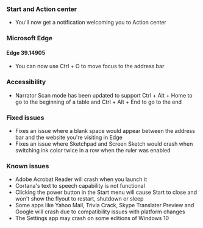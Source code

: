 ### Start and Action center
- You'll now get a notification welcoming you to Action center

### Microsoft Edge
#### Edge 39.14905
- You can now use Ctrl + O to move focus to the address bar

### Accessibility
- Narrator Scan mode has been updated to support Ctrl + Alt + Home to go to the beginning of a table and Ctrl + Alt + End to go to the end

### Fixed issues
- Fixes an issue where a blank space would appear between the address bar and the website you're visiting in Edge
- Fixes an issue where Sketchpad and Screen Sketch would crash when switching ink color twice in a row when the ruler was enabled

### Known issues
- Adobe Acrobat Reader will crash when you launch it
- Cortana's text to speech capability is not functional
- Clicking the power button in the Start menu will cause Start to close and won't show the flyout to restart, shutdown or sleep
- Some apps like Yahoo Mail, Trivia Crack, Skype Translater Preview and Google will crash due to compatibility issues with platform changes
- The Settings app may crash on some editions of Windows 10